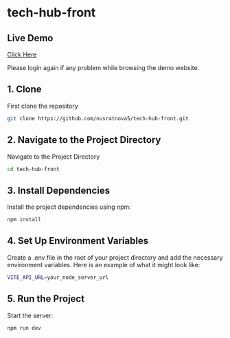 # tech-hub-front

## Live Demo

[Click Here](https://tech-hub-front-pearl.vercel.app)

Please login again if any problem while browsing the demo website.

## 1. Clone

First clone the repository
```bash
git clone https://github.com/nusratnova5/tech-hub-front.git
```

## 2. Navigate to the Project Directory

Navigate to the Project Directory
```bash
cd tech-hub-front
```

## 3. Install Dependencies

Install the project dependencies using npm:
```bash
npm install
```

## 4. Set Up Environment Variables

Create a .env file in the root of your project directory and add the necessary environment variables. Here is an example of what it might look like:
```bash
VITE_API_URL=your_node_server_url
```

## 5. Run the Project

Start the server:
```bash
npm run dev
```